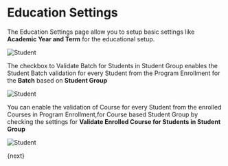 # Education Settings

The Education Settings page allow you to setup basic settings like **Academic Year and Term** for the educational setup. 

<img class="screenshot" alt="Student" src="{{docs_base_url}}/assets/img/education/student/education.png">

The checkbox to Validate Batch for Students in Student Group enables the Student Batch validation for every Student from the Program Enrollment for the **Batch** based on **Student Group** 

<img class="screenshot" alt="Student" src="{{docs_base_url}}/assets/img/education/student/student-batch-validation.gif">

You can enable the validation of Course for every Student from the enrolled Courses in Program Enrollment,for Course based Student Group by checking the settings for **Validate Enrolled Course for Students in Student Group**

<img class="screenshot" alt="Student" src="{{docs_base_url}}/assets/img/education/student/student-course-validation.gif">

{next}